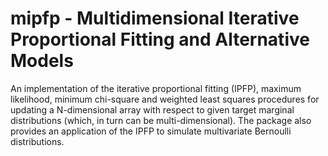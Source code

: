 # mipfp - Multidimensional Iterative Proportional Fitting and Alternative Models

An implementation of the iterative proportional fitting (IPFP), 
maximum likelihood, minimum chi-square and weighted least squares procedures
for updating a N-dimensional array with respect to given target marginal 
distributions (which, in turn can be multi-dimensional). The package also
provides an application of the IPFP to simulate multivariate Bernoulli
distributions.
